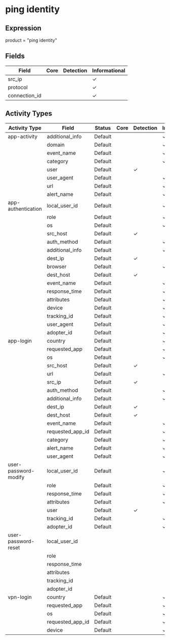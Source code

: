 ping identity
=============

Expression
----------

product = "ping identity"

Fields
------

| Field         | Core | Detection | Informational |
| ------------- | ---- | --------- | ------------- |
| src_ip        |      |           | &#10003;      |
| protocol      |      |           | &#10003;      |
| connection_id |      |           | &#10003;      |

Activity Types
--------------

| Activity Type        | Field            | Status  | Core | Detection | Informational |
| -------------------- | ---------------- | ------- | ---- | --------- | ------------- |
| app-activity         | additional_info  | Default |      |           | &#10003;      |
|                      | domain           | Default |      |           | &#10003;      |
|                      | event_name       | Default |      |           | &#10003;      |
|                      | category         | Default |      |           | &#10003;      |
|                      | user             | Default |      | &#10003;  |               |
|                      | user_agent       | Default |      |           | &#10003;      |
|                      | url              | Default |      |           | &#10003;      |
|                      | alert_name       | Default |      |           | &#10003;      |
| app-authentication   | local_user_id    | Default |      |           | &#10003;      |
|                      | role             | Default |      |           | &#10003;      |
|                      | os               | Default |      |           | &#10003;      |
|                      | src_host         | Default |      | &#10003;  |               |
|                      | auth_method      | Default |      |           | &#10003;      |
|                      | additional_info  | Default |      |           | &#10003;      |
|                      | dest_ip          | Default |      | &#10003;  |               |
|                      | browser          | Default |      |           | &#10003;      |
|                      | dest_host        | Default |      | &#10003;  |               |
|                      | event_name       | Default |      |           | &#10003;      |
|                      | response_time    | Default |      |           | &#10003;      |
|                      | attributes       | Default |      |           | &#10003;      |
|                      | device           | Default |      |           | &#10003;      |
|                      | tracking_id      | Default |      |           | &#10003;      |
|                      | user_agent       | Default |      |           | &#10003;      |
|                      | adopter_id       | Default |      |           | &#10003;      |
| app-login            | country          | Default |      |           | &#10003;      |
|                      | requested_app    | Default |      |           | &#10003;      |
|                      | os               | Default |      |           | &#10003;      |
|                      | src_host         | Default |      | &#10003;  |               |
|                      | url              | Default |      |           | &#10003;      |
|                      | src_ip           | Default |      | &#10003;  |               |
|                      | auth_method      | Default |      |           | &#10003;      |
|                      | additional_info  | Default |      |           | &#10003;      |
|                      | dest_ip          | Default |      | &#10003;  |               |
|                      | dest_host        | Default |      | &#10003;  |               |
|                      | event_name       | Default |      |           | &#10003;      |
|                      | requested_app_id | Default |      |           | &#10003;      |
|                      | category         | Default |      |           | &#10003;      |
|                      | alert_name       | Default |      |           | &#10003;      |
|                      | user_agent       | Default |      |           | &#10003;      |
| user-password-modify | local_user_id    | Default |      |           | &#10003;      |
|                      | role             | Default |      |           | &#10003;      |
|                      | response_time    | Default |      |           | &#10003;      |
|                      | attributes       | Default |      |           | &#10003;      |
|                      | user             | Default |      | &#10003;  |               |
|                      | tracking_id      | Default |      |           | &#10003;      |
|                      | adopter_id       | Default |      |           | &#10003;      |
| user-password-reset  | local_user_id    |         |      |           |               |
|                      | role             |         |      |           |               |
|                      | response_time    |         |      |           |               |
|                      | attributes       |         |      |           |               |
|                      | tracking_id      |         |      |           |               |
|                      | adopter_id       |         |      |           |               |
| vpn-login            | country          | Default |      |           | &#10003;      |
|                      | requested_app    | Default |      |           | &#10003;      |
|                      | os               | Default |      |           | &#10003;      |
|                      | requested_app_id | Default |      |           | &#10003;      |
|                      | device           | Default |      |           | &#10003;      |

